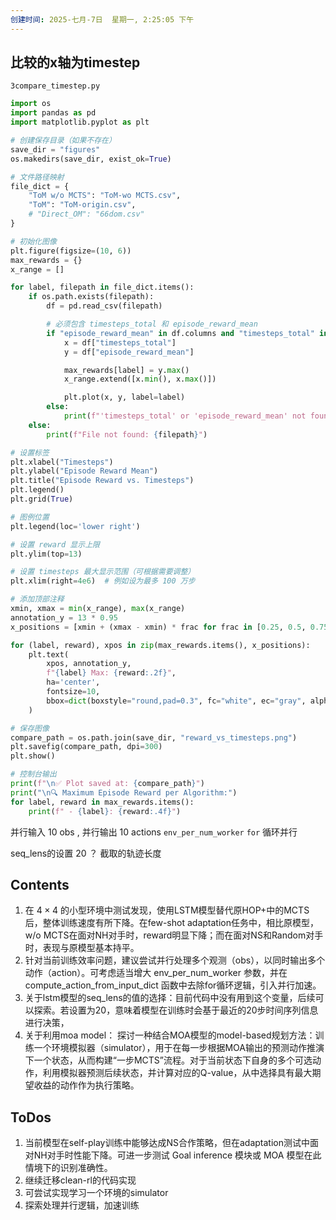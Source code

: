 ```yaml
---
创建时间: 2025-七月-7日  星期一, 2:25:05 下午
---
```


## 比较的x轴为timestep

`3compare_timestep.py`

```python
import os
import pandas as pd
import matplotlib.pyplot as plt

# 创建保存目录（如果不存在）
save_dir = "figures"
os.makedirs(save_dir, exist_ok=True)

# 文件路径映射
file_dict = {
    "ToM w/o MCTS": "ToM-wo MCTS.csv",
    "ToM": "ToM-origin.csv",
    # "Direct_OM": "66dom.csv"
}

# 初始化图像
plt.figure(figsize=(10, 6))
max_rewards = {}
x_range = []

for label, filepath in file_dict.items():
    if os.path.exists(filepath):
        df = pd.read_csv(filepath)

        # 必须包含 timesteps_total 和 episode_reward_mean
        if "episode_reward_mean" in df.columns and "timesteps_total" in df.columns:
            x = df["timesteps_total"]
            y = df["episode_reward_mean"]

            max_rewards[label] = y.max()
            x_range.extend([x.min(), x.max()])

            plt.plot(x, y, label=label)
        else:
            print(f"'timesteps_total' or 'episode_reward_mean' not found in {filepath}")
    else:
        print(f"File not found: {filepath}")

# 设置标签
plt.xlabel("Timesteps")
plt.ylabel("Episode Reward Mean")
plt.title("Episode Reward vs. Timesteps")
plt.legend()
plt.grid(True)

# 图例位置
plt.legend(loc='lower right')

# 设置 reward 显示上限
plt.ylim(top=13)

# 设置 timesteps 最大显示范围（可根据需要调整）
plt.xlim(right=4e6)  # 例如设为最多 100 万步

# 添加顶部注释
xmin, xmax = min(x_range), max(x_range)
annotation_y = 13 * 0.95
x_positions = [xmin + (xmax - xmin) * frac for frac in [0.25, 0.5, 0.75]]

for (label, reward), xpos in zip(max_rewards.items(), x_positions):
    plt.text(
        xpos, annotation_y,
        f"{label} Max: {reward:.2f}",
        ha='center',
        fontsize=10,
        bbox=dict(boxstyle="round,pad=0.3", fc="white", ec="gray", alpha=0.85)
    )

# 保存图像
compare_path = os.path.join(save_dir, "reward_vs_timesteps.png")
plt.savefig(compare_path, dpi=300)
plt.show()

# 控制台输出
print(f"\n✅ Plot saved at: {compare_path}")
print("\n🔍 Maximum Episode Reward per Algorithm:")
for label, reward in max_rewards.items():
    print(f" - {label}: {reward:.4f}")

```

并行输入 10 obs , 并行输出 10 actions
	`env_per_num_worker` `for` 循环并行

seq_lens的设置 20 ？ 截取的轨迹长度




## Contents
1. 在 $4\times4$ 的小型环境中测试发现，使用LSTM模型替代原HOP+中的MCTS后，整体训练速度有所下降。在few-shot adaptation任务中，相比原模型，w/o MCTS在面对NH对手时，reward明显下降；而在面对NS和Random对手时，表现与原模型基本持平。
2. 针对当前训练效率问题，建议尝试并行处理多个观测（obs），以同时输出多个动作（action）。可考虑适当增大 env_per_num_worker 参数，并在 compute_action_from_input_dict 函数中去除for循环逻辑，引入并行加速。
3. 关于lstm模型的seq_lens的值的选择：目前代码中没有用到这个变量，后续可以探索。若设置为20，意味着模型在训练时会基于最近的20步时间序列信息进行决策，
4. 关于利用moa model： 探讨一种结合MOA模型的model-based规划方法：训练一个环境模拟器（simulator），用于在每一步根据MOA输出的预测动作推演下一个状态，从而构建“一步MCTS”流程。对于当前状态下自身的多个可选动作，利用模拟器预测后续状态，并计算对应的Q-value，从中选择具有最大期望收益的动作作为执行策略。


## ToDos
1. 当前模型在self-play训练中能够达成NS合作策略，但在adaptation测试中面对NH对手时性能下降。可进一步测试 Goal inference 模块或 MOA 模型在此情境下的识别准确性。
2. 继续迁移clean-rl的代码实现
3. 可尝试实现学习一个环境的simulator
4. 探索处理并行逻辑，加速训练